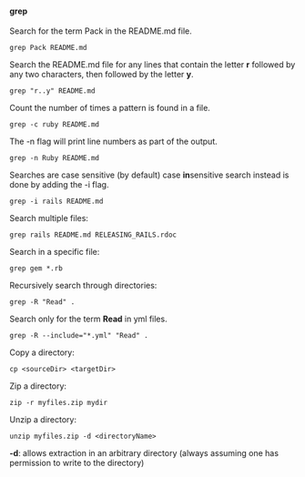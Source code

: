 
#### grep

Search for the term Pack in the README.md file.

    grep Pack README.md    
    
Search the README.md file for any lines that contain the letter **r** followed by any two characters, then followed by the letter **y**.

    grep "r..y" README.md
    
Count the number of times a pattern is found in a file.

    grep -c ruby README.md

The -n flag will print line numbers as part of the output.

    grep -n Ruby README.md
    
Searches are case sensitive (by default)
case **in**sensitive search instead is done by adding the -i flag.

    grep -i rails README.md

Search multiple files:

    grep rails README.md RELEASING_RAILS.rdoc
     
Search in a specific file:

    grep gem *.rb


Recursively search through directories:

    grep -R "Read" .
    
Search only for the term **Read** in yml files.    

    grep -R --include="*.yml" "Read" .

Copy a directory:

    cp <sourceDir> <targetDir>

Zip a directory:

    zip -r myfiles.zip mydir

Unzip a directory:

    unzip myfiles.zip -d <directoryName>
    
**-d**: allows extraction in an arbitrary directory (always assuming one has permission to write to the directory)
